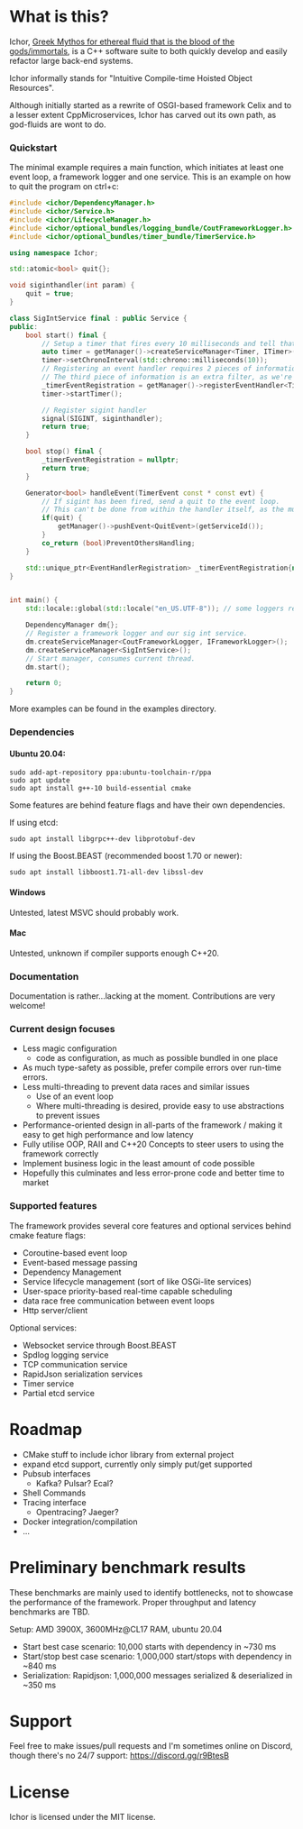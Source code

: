 # What is this?

Ichor, [Greek Mythos for ethereal fluid that is the blood of the gods/immortals](https://en.wikipedia.org/wiki/Ichor), is a C++ software suite to both quickly develop and easily refactor large back-end systems. 

Ichor informally stands for "Intuitive Compile-time Hoisted Object Resources".

Although initially started as a rewrite of OSGI-based framework Celix and to a lesser extent CppMicroservices, Ichor has carved out its own path, as god-fluids are wont to do. 

### Quickstart

The minimal example requires a main function, which initiates at least one event loop, a framework logger and one service. This is an example on how to quit the program on ctrl+c:

```c++
#include <ichor/DependencyManager.h>
#include <ichor/Service.h>
#include <ichor/LifecycleManager.h>
#include <ichor/optional_bundles/logging_bundle/CoutFrameworkLogger.h>
#include <ichor/optional_bundles/timer_bundle/TimerService.h>

using namespace Ichor;

std::atomic<bool> quit{};

void siginthandler(int param) {
    quit = true;
}

class SigIntService final : public Service {
public:
    bool start() final {
        // Setup a timer that fires every 10 milliseconds and tell that dependency manager that we're interested in the events that the timer fires.
        auto timer = getManager()->createServiceManager<Timer, ITimer>();
        timer->setChronoInterval(std::chrono::milliseconds(10));
        // Registering an event handler requires 2 pieces of information: the service id and a pointer to a service instantiation.
        // The third piece of information is an extra filter, as we're only interested in events of this specific timer.
        _timerEventRegistration = getManager()->registerEventHandler<TimerEvent>(getServiceId(), this, timer->getServiceId());
        timer->startTimer();

        // Register sigint handler
        signal(SIGINT, siginthandler);
        return true;
    }

    bool stop() final {
        _timerEventRegistration = nullptr;
        return true;
    }

    Generator<bool> handleEvent(TimerEvent const * const evt) {
        // If sigint has been fired, send a quit to the event loop.
        // This can't be done from within the handler itself, as the mutex surrounding pushEvent might already be locked, resulting in a deadlock!
        if(quit) {
            getManager()->pushEvent<QuitEvent>(getServiceId());
        }
        co_return (bool)PreventOthersHandling;
    }

    std::unique_ptr<EventHandlerRegistration> _timerEventRegistration{nullptr};
}


int main() {
    std::locale::global(std::locale("en_US.UTF-8")); // some loggers require having a locale

    DependencyManager dm{};
    // Register a framework logger and our sig int service.
    dm.createServiceManager<CoutFrameworkLogger, IFrameworkLogger>();
    dm.createServiceManager<SigIntService>();
    // Start manager, consumes current thread.
    dm.start();

    return 0;
}
```

More examples can be found in the examples directory.

### Dependencies

#### Ubuntu 20.04:

```
sudo add-apt-repository ppa:ubuntu-toolchain-r/ppa
sudo apt update
sudo apt install g++-10 build-essential cmake
```

Some features are behind feature flags and have their own dependencies.

If using etcd:
```
sudo apt install libgrpc++-dev libprotobuf-dev
```

If using the Boost.BEAST (recommended boost 1.70 or newer):
```
sudo apt install libboost1.71-all-dev libssl-dev
```

#### Windows

Untested, latest MSVC should probably work.

#### Mac

Untested, unknown if compiler supports enough C++20.

### Documentation

Documentation is rather...lacking at the moment. Contributions are very welcome!

### Current design focuses

* Less magic configuration
    * code as configuration, as much as possible bundled in one place
* As much type-safety as possible, prefer compile errors over run-time errors.
* Less multi-threading to prevent data races and similar issues
    * Use of an event loop
    * Where multi-threading is desired, provide easy to use abstractions to prevent issues
* Performance-oriented design in all-parts of the framework / making it easy to get high performance and low latency
* Fully utilise OOP, RAII and C++20 Concepts to steer users to using the framework correctly
* Implement business logic in the least amount of code possible 
* Hopefully this culminates and less error-prone code and better time to market 

### Supported features

The framework provides several core features and optional services behind cmake feature flags:
* Coroutine-based event loop
* Event-based message passing
* Dependency Management
* Service lifecycle management (sort of like OSGi-lite services)
* User-space priority-based real-time capable scheduling
* data race free communication between event loops
* Http server/client

Optional services:
* Websocket service through Boost.BEAST
* Spdlog logging service
* TCP communication service
* RapidJson serialization services
* Timer service
* Partial etcd service

# Roadmap

* CMake stuff to include ichor library from external project
* expand etcd support, currently only simply put/get supported
* Pubsub interfaces
    * Kafka? Pulsar? Ecal?
* Shell Commands
* Tracing interface
    * Opentracing? Jaeger?
* Docker integration/compilation
* ...

# Preliminary benchmark results
These benchmarks are mainly used to identify bottlenecks, not to showcase the performance of the framework. Proper throughput and latency benchmarks are TBD.

Setup: AMD 3900X, 3600MHz@CL17 RAM, ubuntu 20.04
* Start best case scenario: 10,000 starts with dependency in ~730 ms
* Start/stop best case scenario: 1,000,000 start/stops with dependency in ~840 ms
* Serialization: Rapidjson: 1,000,000 messages serialized & deserialized in ~350 ms

# Support

Feel free to make issues/pull requests and I'm sometimes online on Discord, though there's no 24/7 support: https://discord.gg/r9BtesB

# License

Ichor is licensed under the MIT license.
